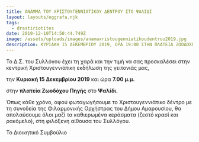 ```yaml
---
title: ΑΝΑΜΜΑ ΤΟΥ ΧΡΙΣΤΟΥΓΕΝΝΙΑΤΙΚΟΥ ΔΕΝΤΡΟΥ ΣΤΟ ΨΑΛΙΔΙ
layout: layouts/eggrafa.njk
tags:
  - drastiriotites
date: 2019-12-10T14:50:44.749Z
image: /assets/uploads/images/anamaxristougenniatikoudentrou2019.jpg
description: ΚΥΡΙΑΚΗ 15 ΔΕΚΕΜΒΡΙΟΥ 2019, ΩΡΑ 19:00 ΣΤΗΝ ΠΛΑΤΕΙΑ ΖΩΟΔΟΧΟΥ ΠΗΓΗΣ
---
```

Το Δ.Σ. του Συλλόγου έχει τη χαρά και την τιμή να σας προσκαλέσει στην κεντρική Χριστουγεννιάτικη εκδήλωση της γειτονιάς μας,

την **Κυριακή 15 Δεκεμβρίου 2019** και ώρα **7.00 μ.μ.**

στην **πλατεία Ζωοδόχου Πηγής** στο **Ψαλίδι.**

Όπως κάθε χρόνο, αφού φωταγωγήσουμε το Χριστουγεννιάτικο δέντρο με τη συνοδεία της Φιλαρμονικής Ορχήστρας του Δήμου Αμαρουσίου, θα απολαύσουμε όλοι μαζί τα καθιερωμένα κεράσματα (ζεστό κρασί και ρακόμελο), στη φιλόξενη αίθουσα του Συλλόγου.

Το Διοικητικό Συμβούλιο
